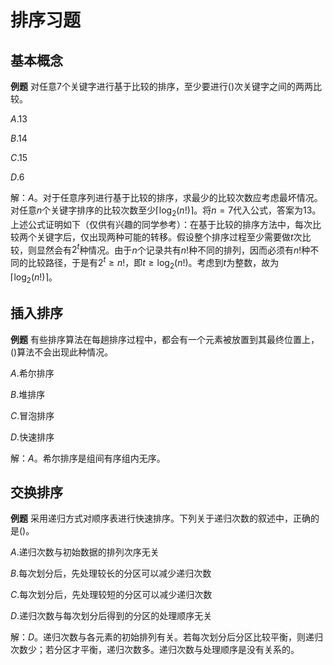 # 排序习题

## 基本概念

**例题** 对任意$7$个关键字进行基于比较的排序，至少要进行()次关键字之间的两两比较。

$A.13$

$B.14$

$C.15$

$D.6$

解：$A$。对于任意序列进行基于比较的排序，求最少的比较次数应考虑最坏情况。对任意$n$个关键字排序的比较次数至少$\lceil\log_2(n!)\rceil$。将$n=7$代入公式，答案为$13$。上述公式证明如下（仅供有兴趣的同学参考）：在基于比较的排序方法中，每次比较两个关键字后，仅出现两种可能的转移。假设整个排序过程至少需要做$t$次比较，则显然会有$2^t$种情况。由于$n$个记录共有$n!$种不同的排列，因而必须有$n!$种不同的比较路径，于是有$2^t\geqslant n!$，即$t\geqslant\log_2(n!)$。考虑到$t$为整数，故为$\lceil\log_2(n!)\rceil$。

## 插入排序

**例题** 有些排序算法在每趟排序过程中，都会有一个元素被放置到其最终位置上，()算法不会出现此种情况。

$A.$希尔排序

$B.$堆排序

$C.$冒泡排序

$D.$快速排序

解：$A$。希尔排序是组间有序组内无序。

## 交换排序

**例题** 采用递归方式对顺序表进行快速排序。下列关于递归次数的叙述中，正确的是()。

$A.$递归次数与初始数据的排列次序无关

$B.$每次划分后，先处理较长的分区可以减少递归次数

$C.$每次划分后，先处理较短的分区可以减少递归次数

$D.$递归次数与每次划分后得到的分区的处理顺序无关

解：$D$。递归次数与各元素的初始排列有关。若每次划分后分区比较平衡，则递归次数少；若分区才平衡，递归次数多。递归次数与处理顺序是没有关系的。
